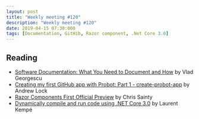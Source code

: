 ```yaml
---
layout: post
title: "Weekly meeting #120"
description: "Weekly meeting #120"
date: 2019-04-15 07:30:000
tags: [Documentation, GitHib, Razor component, .Net Core 3.0]
--- 
```

 
## Reading

* [Software Documentation: What You Need to Document and How](https://blog.submain.com/software-documentation/) by Vlad Georgescu
* [Creating my first GitHub app with Probot: Part 1 - create-probot-app](https://andrewlock.net/creating-my-first-github-app-with-probot-part-1-create-probot-app/) by Andrew Lock
* [Razor Components First Official Preview](https://www.telerik.com/blogs/razor-components-first-official-preview) by Chris Sainty
* [Dynamically compile and run code using .NET Core 3.0](https://laurentkempe.com/2019/02/18/dynamically-compile-and-run-code-using-dotNET-Core-3.0/?utm_source=feedburner&utm_medium=feed&utm_campaign=Feed%3A+laurentkempe+%28Laurent+Kemp%C3%A9%29) by Laurent Kempé